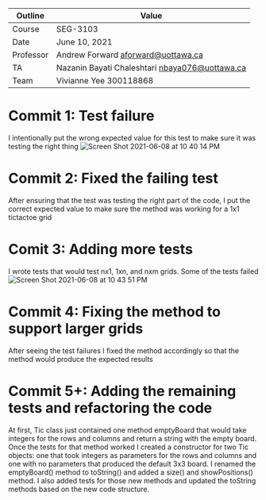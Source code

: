 Outline | Value
--------|-------
Course | SEG-3103
Date | June 10, 2021
Professor | Andrew Forward aforward@uottawa.ca
TA | Nazanin Bayati Chaleshtari nbaya076@uottawa.ca
Team | Vivianne Yee 300118868

# Commit 1: Test failure
I intentionally put the wrong expected value for this test to make sure it was testing the right thing
![Screen Shot 2021-06-08 at 10 40 14 PM](https://user-images.githubusercontent.com/55165979/121284314-a8632f00-c8aa-11eb-928c-63344952c1f8.png)

# Commit 2: Fixed the failing test
After ensuring that the test was testing the right part of the code, I put the correct expected value to make sure the method was working for a 1x1 tictactoe grid

# Comit 3: Adding more tests
I wrote tests that would test nx1, 1xn, and nxm grids. Some of the tests failed 
![Screen Shot 2021-06-08 at 10 43 51 PM](https://user-images.githubusercontent.com/55165979/121284525-0132c780-c8ab-11eb-8bad-23f07a5f8a07.png)

# Commit 4: Fixing the method to support larger grids
After seeing the test failures I fixed the method accordingly so that the method would produce the expected results

# Commit 5+: Adding the remaining tests and refactoring the code
At first, Tic class just contained one method emptyBoard that would take integers for the rows and columns and return a string with the empty board. Once the tests for that method worked I created a constructor for two Tic objects: one that took integers as parameters for the rows and columns and one with no parameters that produced the default 3x3 board. I renamed the emptyBoard() method to toString() and added a size() and showPositions() method. I also added tests for those new methods and updated the toString methods based on the new code structure.
